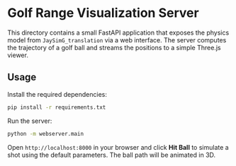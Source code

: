 # Golf Range Visualization Server

This directory contains a small FastAPI application that exposes the physics model
from `JaySimG_translation` via a web interface. The server computes the trajectory
of a golf ball and streams the positions to a simple Three.js viewer.

## Usage

Install the required dependencies:
```bash
pip install -r requirements.txt
```

Run the server:
```bash
python -m webserver.main
```

Open `http://localhost:8000` in your browser and click **Hit Ball** to simulate a
shot using the default parameters. The ball path will be animated in 3D.
